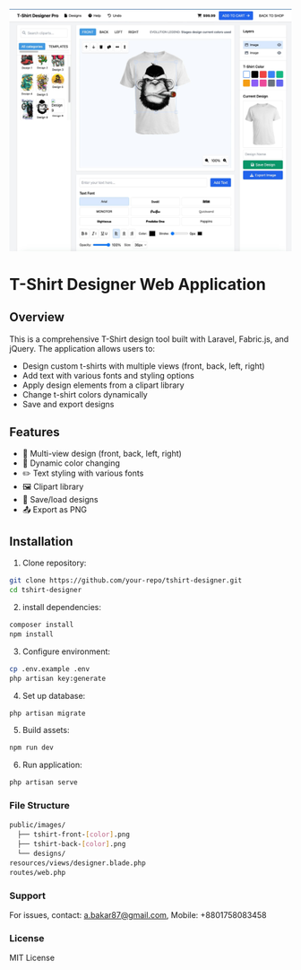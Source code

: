 ![Project Banner](./public/images/design-tools.jpg)

# T-Shirt Designer Web Application

## Overview
This is a comprehensive T-Shirt design tool built with Laravel, Fabric.js, and jQuery. The application allows users to:

- Design custom t-shirts with multiple views (front, back, left, right)
- Add text with various fonts and styling options
- Apply design elements from a clipart library
- Change t-shirt colors dynamically
- Save and export designs

## Features
- 🎨 Multi-view design (front, back, left, right)
- 🌈 Dynamic color changing
- ✏️ Text styling with various fonts
- 🖼️ Clipart library
- 💾 Save/load designs
- 📤 Export as PNG

## Installation
1. Clone repository:
```bash
git clone https://github.com/your-repo/tshirt-designer.git
cd tshirt-designer
```

2. install dependencies:
```bash
composer install
npm install
```


3. Configure environment:
```bash
cp .env.example .env
php artisan key:generate
```


4. Set up database:
```bash
php artisan migrate
```

5. Build assets:
```bash
npm run dev
```


6. Run application:
```bash
php artisan serve
```



### File Structure

```bash
public/images/
  ├── tshirt-front-[color].png
  ├── tshirt-back-[color].png
  └── designs/
resources/views/designer.blade.php
routes/web.php
```

### Support

For issues, contact: a.bakar87@gmail.com, Mobile: +8801758083458

### License
MIT License